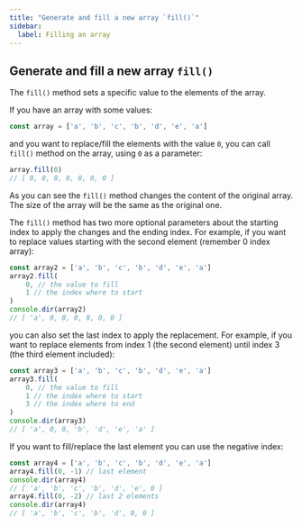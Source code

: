 ```yaml
---
title: "Generate and fill a new array `fill()`"
sidebar:
  label: Filling an array
---
```


## Generate and fill a new array `fill()`

The `fill()` method sets a specific value to the elements of the array.

If you have an array with some values:

```js
const array = ['a', 'b', 'c', 'b', 'd', 'e', 'a']
```
and you want to replace/fill the elements with the value `0`, you can call `fill()` method on the array, using `0` as a parameter:

```js
array.fill(0)
// [ 0, 0, 0, 0, 0, 0, 0 ]
```

As you can see the `fill()` method changes the content of the original array. The size of the array will be the same as the original one.

The `fill()` method has two more optional parameters about the starting index to apply the changes and the ending index.
For example, if you want to replace values starting with the second element (remember 0 index array):

```js
const array2 = ['a', 'b', 'c', 'b', 'd', 'e', 'a']
array2.fill(
    0, // the value to fill
    1 // the index where to start
)
console.dir(array2)
// [ 'a', 0, 0, 0, 0, 0, 0 ]
```

you can also set the last index to apply the replacement. For example, if you want to replace elements from index 1 (the second element) until index 3 (the third element included):
```js
const array3 = ['a', 'b', 'c', 'b', 'd', 'e', 'a']
array3.fill(
    0, // the value to fill
    1 // the index where to start
    3 // the index where to end
)
console.dir(array3)
// [ 'a', 0, 0, 'b', 'd', 'e', 'a' ]
```

If you want to fill/replace the last element you can use the negative index:

```js
const array4 = ['a', 'b', 'c', 'b', 'd', 'e', 'a']
array4.fill(0, -1) // last element
console.dir(array4)
// [ 'a', 'b', 'c', 'b', 'd', 'e', 0 ]
array4.fill(0, -2) // last 2 elements
console.dir(array4)
// [ 'a', 'b', 'c', 'b', 'd', 0, 0 ]
```
